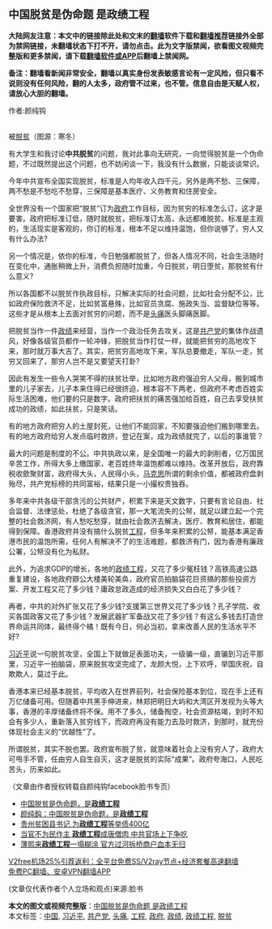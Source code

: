  <h2>中国脱贫是伪命题 是政绩工程</h2> <p class="notice"><b>大陆网友注意：本文中的链接除此处和文末的<a href="https://github.com/bannedbook/fanqiang" >翻墙</a>软件下载和<a href="https://github.com/killgcd/justmysocks/blob/master/README.md">翻墙推荐</a>链接外全部为禁网链接，未翻墙状态下打不开，请勿点击。此为文字版禁闻，欲看图文视频完整版和更多禁闻，请下载<a href="https://github.com/bannedbook/fanqiang">翻墙软件或APP</a>后翻墙上禁闻网。</p><p>备注：翻墙看新闻非常安全，翻墙以真实身份发表敏感言论有一定风险，但只看不说则没有任何风险，翻的人太多，政府管不过来，也不管。信息自由是天赋人权，请放心大胆的翻墙。</b></p>  <div class="entry"> <p>作者:颜纯钩</p> <p><br /> 被<a href="https://www.bannedbook.org/bnews/tag/%E8%84%B1%E8%B4%AB/" class="st_tag internal_tag" rel="tag" title="标签 脱贫 下的日志">脱贫</a>（图源：寒冬） </p> <p> 有大学生和我讨论<strong>中共脱贫</strong>的问题，我对此事向无研究，一向觉得脱贫是一个伪命题，不过既然提出这个问题，也不妨闲谈一下，我没有什么数据，只能谈谈常识。 </p> <p>今年中共宣布全国实现脱贫，标准是人均年收入四千元，另外是两不愁、三保障，两不愁是不愁吃不愁穿，三保障是基本医疗、义务教育和住房安全。 </p>  <p>全世界没有一个国家把“脱贫”订为<a href="https://www.bannedbook.org/bnews/tag/%e6%94%bf%e5%ba%9c/" class="st_tag internal_tag" rel="tag" title="标签 政府 下的日志">政府</a>工作目标，因为贫穷的标准怎么订，这才是要害。政府把标准订低，随时就脱贫，把标准订太高，永远都难脱贫。标准是主观的，生活现实是客观的，你订的标准，根本不足以维持温饱，但你说够了，穷人又有什么办法? </p> <p>另一个情况是，依你的标准，今日勉强都脱贫了，但各人情况不同，社会生活随时在变化中，通胀稍微上升，消费负担随时加重，今日脱贫，明日堕贫，那脱贫有什么意义? </p> <p>所以各国都不以脱贫作执政目标，只解决实际的社会问题，比如社会分配不公，比如政府保险救济不足，比如贫富悬殊，比如官员贪腐、施政失当、监督缺位等等。这些才是从根本上去面对贫穷的问题，而不是<a href="https://www.bannedbook.org/bnews/tag/%e5%a4%b4%e7%97%9b/" class="st_tag internal_tag" rel="tag" title="标签 头痛 下的日志">头痛</a>医头脚痛医脚。 </p> <p>把脱贫当作一件<a href="https://www.bannedbook.org/bnews/tag/%E6%94%BF%E7%BB%A9/" class="st_tag internal_tag" rel="tag" title="标签 政绩 下的日志">政绩</a>来经营，当作一个政治任务去攻关，这是<a href="https://www.bannedbook.org/bnews/tag/%e5%85%b1%e4%ba%a7%e5%85%9a/" class="st_tag internal_tag" rel="tag" title="标签 共产党 下的日志">共产党</a>的集体作战遗风，好像各级官员都作一轮冲锋，把脱贫当作打仗一样，就能把贫穷的高地攻下来，那时就万事大吉了。其实，把贫穷高地攻下来，军队总要撤走，军队一走，贫穷又回来了，那穷人岂不是又要望天打卦? </p>  <p>因此有发生一些令人哭笑不得的扶贫壮举，比如地方政府强迫穷人父母，搬到城市里的儿子家去，儿子本来住得已经很挤迫，根本容不下两老，但政府不考虑百姓实际生活困难，他们要的只是数字。政府把扶贫的痛苦强加给百姓，自己去享受扶贫成功的政绩，如此扶贫，只是笑话。 </p> <p>有的地方政府把穷人的土屋封死，让他们不能回家，不知要强迫他们搬到哪里去。有的地方政府给穷人发点临时救挤，登记在案，成为政绩就完了，以后的事谁管？ </p> <p>最大的问题是制度的不公。中共执政以来，是全国唯一的最大的剥削者，亿万国民辛苦工作，所得大多上缴国家，老百姓终年温饱都难以维持。改革开放后，政府靠税收歛聚财富，政府得大头，人民得小头，<span class='wp_keywordlink'><a href="https://www.bannedbook.org/forum2/topic105.html" title="《马克思的成魔之路》" target="_blank">马克思</a></span>所谓的剩余价值，都被政府盘剥殆尽，共产党标榜的共同富裕，结果只是一小撮权贵独吞。 </p> <p>多年来中共各级干部贪污的公共财产，积累下来是天文数字，只要有言论自由、社会监督、法律惩处，杜绝了各级贪官，那一大笔流失的公帑，就足以建立起一个完整的社会救济网，有人愁吃愁穿，就由社会救济去解决，医疗、教育和居住，都能得到保障。香港政府并没有搞什么脱贫<a href="https://www.bannedbook.org/bnews/tag/%E5%B7%A5%E7%A8%8B/" class="st_tag internal_tag" rel="tag" title="标签 工程 下的日志">工程</a>，但多年来积累的公帑，能基本满足香港市民的温饱所需，任何人有解决不了的生活难题，都救济有门，因为香港有廉政公署，公帑没有化为私财。 </p>  <p>此外，为追求GDP的增长，各地的<a href="https://www.bannedbook.org/bnews/tag/%E6%94%BF%E7%BB%A9%E5%B7%A5%E7%A8%8B/" class="st_tag internal_tag" rel="tag" title="标签 政绩工程 下的日志">政绩工程</a>，又花了多少冤枉钱？高铁高速公路重复建设，各地政府辧公大楼美轮美奂，政府官员拍脑袋花巨资搞的那些投资方案、开发工程又花了多少钱？庸政怠政造成的经济损失又白白花了多少钱？ </p> <p>再者，中共的对外扩张又花了多少钱?支援第三世界又花了多少钱？孔子学院、收买各国政客又花了多少钱？发展武器扩军备战又花了多少钱？有这么多钱去打造世界命运共同体，最终得个橘！既有今日，何必当初，拿来改善人民的生活水平不好? </p> <p><a href="https://www.bannedbook.org/bnews/tag/%e4%b9%a0%e8%bf%91%e5%b9%b3/" class="st_tag internal_tag" rel="tag" title="标签 习近平 下的日志">习近平</a>说一句脱贫攻坚，全国上下就做足表面功夫，一级骗一级，直骗到习近平那里，习近平一拍脑袋，原来脱贫攻坚完成了，龙颜大悦，上下欢呼，举国庆祝，自欺欺人，莫过于此。 </p> <p>香港本来已经基本脱贫，平均收入在世界前列，社会保险基本到位，现在手上还有万亿储备可用。但随着中共黑手伸进来，林郑把明日大屿和大湾区开发视为头等大事，香港的丰厚储备终将不保。用不了多久，储备掏空，社会资源枯竭，到时不知会有多少人，重新落入贫穷线下，而政府再没有能力去及时救济，到那时，就充份体现社会主义的“优越性”了。 </p>  <p>所谓脱贫，其实不脱也罢。政府宣布脱了贫，就意味着社会上没有穷人了，政府大可甩手不管，任由穷人自生自灭，这才是脱贫的实际“成果”。政府夸海口，人民吃苦头，历来如此。 </p> <p>（文章由作者授权转载自颜纯钩facebook脸书专页） </p> <ul class='op-related-articles' title='相关阅读'> <li><a href='https://www.bannedbook.org/bnews/lishi/20201221/1451775.html' target='_blank'>中国脱贫是伪命题，是<b>政绩工程</b></a></li> <li><a href='https://www.bannedbook.org/bnews/baitai/20201220/1451595.html' target='_blank'>颜纯鈎：中国脱贫是伪命题，是<b>政绩工程</b></a></li> <li><a href='https://www.bannedbook.org/bnews/cbnews/20190809/1172133.html' target='_blank'>贵州贫困县书记 为<b>政绩工程</b>等举债400亿</a></li> <li><a href='https://www.bannedbook.org/bnews/comments/20190124/1069535.html' target='_blank'>当官不为民作主 <b>政绩工程</b>成唐僧肉 中共官场上下争吃</a></li> <li><a href='https://www.bannedbook.org/bnews/cnnews/20180601/951298.html' target='_blank'>薄熙来<b>政绩工程</b>一塌糊涂 官方过河拆桥商户血本无归</a></li> </ul> <p class="texttj"> <a href="https://www.bannedbook.org/forum23/topic22702.html" target="_blank">V2free机场25%引荐返利：全平台免费SS/V2ray节点+经济套餐高速翻墙</a><br/> <a href="https://github.com/bannedbook/fanqiang/wiki/%E7%A6%81%E9%97%BB%E7%BD%91%E5%AE%89%E5%8D%93%E7%BF%BB%E5%A2%99%E6%96%B0%E9%97%BBAPP" target="_blank">免费PC翻墙、安卓VPN翻墙APP</a></p><p> (文章仅代表作者个人立场和观点)来源:脸书</p><a name='sharetosocial'></a>       <div><b>本文的图文或视频完整版</b>：<a href='https://www.bannedbook.org/bnews/comments/20201221/1451902.html'>中国脱贫是伪命题 是政绩工程</a></div>  </div><!--END ENTRY--> <div class="postfooter"> <div>本文标签：<a href="https://www.bannedbook.org/bnews/tag/%E4%B8%AD%E5%9B%BD/" rel="tag">中国</a>, <a href="https://www.bannedbook.org/bnews/tag/%e4%b9%a0%e8%bf%91%e5%b9%b3/" rel="tag">习近平</a>, <a href="https://www.bannedbook.org/bnews/tag/%e5%85%b1%e4%ba%a7%e5%85%9a/" rel="tag">共产党</a>, <a href="https://www.bannedbook.org/bnews/tag/%e5%a4%b4%e7%97%9b/" rel="tag">头痛</a>, <a href="https://www.bannedbook.org/bnews/tag/%E5%B7%A5%E7%A8%8B/" rel="tag">工程</a>, <a href="https://www.bannedbook.org/bnews/tag/%e6%94%bf%e5%ba%9c/" rel="tag">政府</a>, <a href="https://www.bannedbook.org/bnews/tag/%E6%94%BF%E7%BB%A9/" rel="tag">政绩</a>, <a href="https://www.bannedbook.org/bnews/tag/%E6%94%BF%E7%BB%A9%E5%B7%A5%E7%A8%8B/" rel="tag">政绩工程</a>, <a href="https://www.bannedbook.org/bnews/tag/%E8%84%B1%E8%B4%AB/" rel="tag">脱贫</a></div>  </div><!--END POSTFOOTER--> 